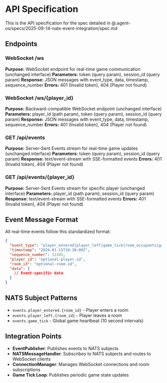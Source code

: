 # API Specification

This is the API specification for the spec detailed in @.agent-os/specs/2025-09-14-nats-event-integration/spec.md

## Endpoints

### WebSocket /ws

**Purpose:** WebSocket endpoint for real-time game communication (unchanged interface)
**Parameters:** token (query param), session_id (query param)
**Response:** JSON messages with event_type, data, timestamp, sequence_number
**Errors:** 401 (Invalid token), 404 (Player not found)

### WebSocket /ws/{player_id}

**Purpose:** Backward-compatible WebSocket endpoint (unchanged interface)
**Parameters:** player_id (path param), token (query param), session_id (query param)
**Response:** JSON messages with event_type, data, timestamp, sequence_number
**Errors:** 401 (Invalid token), 404 (Player not found)

### GET /api/events

**Purpose:** Server-Sent Events stream for real-time game updates (unchanged interface)
**Parameters:** token (query param), session_id (query param)
**Response:** text/event-stream with SSE-formatted events
**Errors:** 401 (Invalid token), 404 (Player not found)

### GET /api/events/{player_id}

**Purpose:** Server-Sent Events stream for specific player (unchanged interface)
**Parameters:** player_id (path param), session_id (query param)
**Response:** text/event-stream with SSE-formatted events
**Errors:** 401 (Invalid token), 404 (Player not found)

## Event Message Format

All real-time events follow this standardized format:

```json
{
  "event_type": "player_entered|player_left|game_tick|room_occupants|game_state",
  "timestamp": "2024-01-15T10:30:00Z",
  "sequence_number": 12345,
  "player_id": "optional-player-id",
  "room_id": "optional-room-id",
  "data": {
    // Event-specific data
  }
}
```

## NATS Subject Patterns

- `events.player_entered.{room_id}` - Player enters a room
- `events.player_left.{room_id}` - Player leaves a room
- `events.game_tick` - Global game heartbeat (10 second intervals)

## Integration Points

- **EventPublisher**: Publishes events to NATS subjects
- **NATSMessageHandler**: Subscribes to NATS subjects and routes to WebSocket clients
- **ConnectionManager**: Manages WebSocket connections and room subscriptions
- **Game Tick Loop**: Publishes periodic game state updates

